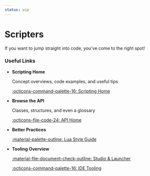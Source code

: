 ```yaml
---
status: wip
---
```


# Scripters

If you want to jump straight into code, you've come to the right spot!

### Useful Links

<div class="grid cards" markdown>

-   __Scripting Home__

    Concept overviews, code examples, and useful tips

    [:octicons-command-palette-16: Scripting Home](../scripting/scriptingHome.md)

-   __Browse the API__

    Classes, structures, and even a glossary

    [:octicons-file-code-24: API Home](../api/apiHome.md)

-   __Better Practices__

    [:material-palette-outline: Lua Style Guide](../scripting/luaStyleGuide.md)

-   __Tooling Overview__

    [:material-file-document-check-outline: Studio & Launcher](creatorTools.md)
    
    [:octicons-command-palette-16: IDE Tooling](../scripting/scriptingHome.md)

</div>